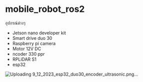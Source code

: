 # mobile_robot_ros2
อุปกรณ์ต่างๆ
- Jetson nano developer kit
- Smart drive duo 30
- Raspberry pi camera
- Motor 12V DC 
-   ncoder 330 ppr
- RPLiDAR S1
- esp32

![Uploading 9_12_2023_esp32_duo30_encoder_ultrasonic.png…]()
